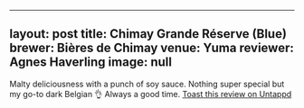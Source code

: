 
---
layout: post
title:  Chimay Grande Réserve (Blue)
brewer: Bières de Chimay
venue: Yuma
reviewer: Agnes Haverling
image: null
---

Malty deliciousness with a punch of soy sauce. Nothing super special but my go&#45;to dark Belgian 👌 
Always a good time.
[Toast this review on Untappd](https://untappd.com/user/&#45;Spacebacon&#45;/checkin/1291590574)
